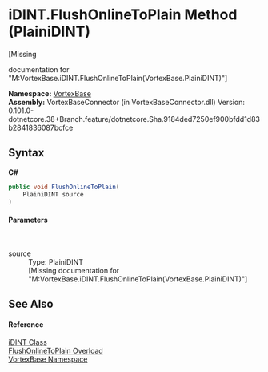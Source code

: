 # iDINT.FlushOnlineToPlain Method (PlainiDINT)
 

\[Missing <summary> documentation for "M:VortexBase.iDINT.FlushOnlineToPlain(VortexBase.PlainiDINT)"\]

**Namespace:**&nbsp;<a href="N_VortexBase.md">VortexBase</a><br />**Assembly:**&nbsp;VortexBaseConnector (in VortexBaseConnector.dll) Version: 0.101.0-dotnetcore.38+Branch.feature/dotnetcore.Sha.9184ded7250ef900bfdd1d83b2841836087bcfce

## Syntax

**C#**<br />
``` C#
public void FlushOnlineToPlain(
	PlainiDINT source
)
```


#### Parameters
&nbsp;<dl><dt>source</dt><dd>Type: PlainiDINT<br />\[Missing <param name="source"/> documentation for "M:VortexBase.iDINT.FlushOnlineToPlain(VortexBase.PlainiDINT)"\]</dd></dl>

## See Also


#### Reference
<a href="T_VortexBase_iDINT.md">iDINT Class</a><br /><a href="Overload_VortexBase_iDINT_FlushOnlineToPlain.md">FlushOnlineToPlain Overload</a><br /><a href="N_VortexBase.md">VortexBase Namespace</a><br />